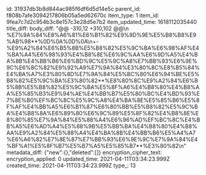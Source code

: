 id: 31937db3b8d844ac985f6df6d5d14e5c
parent_id: f808b7afe3094217806b05a5ed62670c
item_type: 1
item_id: 9fea7c7d2c954b3c8e157c3e28d5e7b2
item_updated_time: 1618112035440
title_diff: 
body_diff: "@@ -310,12 +310,102 @@\\n %E7%9A%84%E8%A6%81%E6%B1%82%E9%9D%9E%E5%B8%B8%E9%AB%98**%0D%0A%0D%0A\\n+- %E9%A2%84%E6%B5%8B%E5%B8%82%E5%9C%BA%E6%98%AF%E4%BA%A4%E6%98%93%E4%B8%8E%E6%9C%AA%E6%9D%A5%E4%BA%8B%E4%BB%B6%E6%BD%9C%E5%9C%A8%E7%BB%93%E6%9E%9C%E6%8C%82%E9%92%A9%E7%9A%84%E3%80%8C%E8%B5%84%E4%BA%A7%E3%80%8D%E7%9A%84%E5%BC%80%E6%94%BE%E5%B8%82%E5%9C%BA%E3%80%82**%E8%80%8C%E9%A2%84%E6%B5%8B%E5%B8%82%E5%9C%BA%E5%8F%A6%E4%B8%80%E4%B8%AA%E5%85%B3%E9%94%AE%E4%BB%B7%E5%80%BC%E4%BD%93%E7%8E%B0%EF%BC%8C%E5%9C%A8%E4%BA%8E%E5%85%B6%E5%8F%AF%E4%BB%A5%E6%B1%87%E6%80%BB%E5%B8%82%E5%9C%BA%E4%B8%8A%E6%89%80%E6%9C%89%E5%8F%82%E4%B8%8E%E8%80%85%E7%9A%84%E5%88%A4%E6%96%AD%EF%BC%8C%E4%BB%A5%E6%AD%A4%E5%88%9B%E5%BB%BA%E4%B8%80%E4%B8%AA%E9%A2%84%E5%88%A4%E4%BA%8B%E4%BB%B6%E5%A4%A7%E6%A6%82%E7%8E%87%E7%BB%93%E6%9E%9C%E7%9A%84%E4%BF%A1%E5%8F%B7%E5%B7%A5%E5%85%B7**%E3%80%82\\n"
metadata_diff: {"new":{},"deleted":[]}
encryption_cipher_text: 
encryption_applied: 0
updated_time: 2021-04-11T03:34:23.999Z
created_time: 2021-04-11T03:34:23.999Z
type_: 13